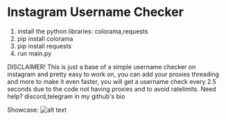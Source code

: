 # Instagram Username Checker
1. install the python libraries: colorama,requests
2. pip install colorama
3. pip install requests
4. run main.py

DISCLAIMER!
This is just a base of a simple username checker on instagram and pretty easy to work on, you can add your proxies threading and more to make it even faster, you will get a username check every 2.5 seconds due to the code not having proxies and to avoid ratelimits.
Need help? discord,telegram in my github's bio

Showcase:
![alt text](http://url/to/img.png)
